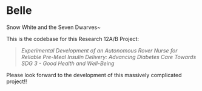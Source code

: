 # Belle
Snow White and the Seven Dwarves~

This is the codebase for this Research 12A/B Project:

> *Experimental Development of an Autonomous Rover Nurse for Reliable Pre-Meal Insulin Delivery: Advancing Diabetes Care Towards SDG 3 - Good Health and Well-Being*

Please look forward to the development of this massively complicated project!!

